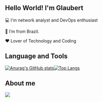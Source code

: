 ## Hello World! I'm Glaubert <img src='https://github.com/TheDudeThatCode/TheDudeThatCode/blob/master/Assets/Earth.gif?raw=true' width='10px'>
:computer: I'm network analyst and DevOps enthusiast

:house_with_garden: I’m from Brazil.

:hearts: Lover of Technology and Coding

## Language and Tools
[![Anurag's GitHub stats](https://github-readme-stats.vercel.app/api?username=suyanw&theme=dark)](https://github.com/anuraghazra/github-readme-stats)[![Top Langs](https://github-readme-stats.vercel.app/api/top-langs/?username=suyanw&theme=dark)](https://github.com/anuraghazra/github-readme-stats)


## About me
<a target='_blank' href='https://www.linkedin.com/in/glaubertdacio/'><img src='https://img.shields.io/badge/LinkedIn-0077B5?style=for-the-badge&logo=linkedin&logoColor=white'></a>
